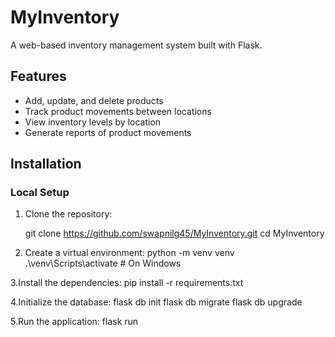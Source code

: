 # MyInventory

A web-based inventory management system built with Flask.

## Features

- Add, update, and delete products
- Track product movements between locations
- View inventory levels by location
- Generate reports of product movements

## Installation

### Local Setup

1. Clone the repository:

   git clone https://github.com/swapnilg45/MyInventory.git
   cd MyInventory

2. Create a virtual environment:
   python -m venv venv
   .\venv\Scripts\activate   # On Windows

3.Install the dependencies:
  pip install -r requirements.txt

4.Initialize the database:
  flask db init
  flask db migrate
  flask db upgrade

5.Run the application:
 flask run





